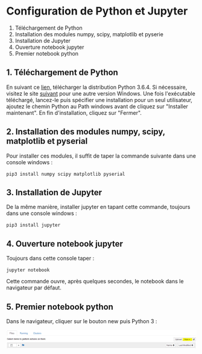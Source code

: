 # Configuration de Python et Jupyter

1. Téléchargement de Python
2. Installation des modules numpy, scipy, matplotlib et pyserie
3. Installation de Jupyter
4. Ouverture notebook jupyter
5. Premier notebook python

## 1. Téléchargement de Python
En suivant ce [lien,](https://www.python.org/ftp/python/3.6.4/python-3.6.4-amd64.exe) télécharger la distribution Python 3.6.4. Si nécessaire, visitez le site [suivant](https://www.python.org/downloads/windows/) pour une autre version Windows. Une fois l'exécutable téléchargé, lancez-le puis spécifier une installation pour un seul utilisateur, ajoutez le chemin Python au Path windows avant de cliquez sur "Installer maintenant". En fin d'installation, cliquez sur "Fermer".

## 2. Installation des modules numpy, scipy, matplotlib et pyserial
Pour installer ces modules, il suffit de taper la commande suivante dans une console windows :

    pip3 install numpy scipy matplotlib pyserial
    
## 3. Installation de Jupyter
De la même manière, installer jupyter en tapant cette commande, toujours dans une console windows :

    pip3 install jupyter

## 4. Ouverture notebook jupyter
Toujours dans cette console taper :

    jupyter notebook

Cette commande ouvre, après quelques secondes, le notebook dans le navigateur par défaut.

## 5. Premier notebook python
Dans le navigateur, cliquer sur le bouton new puis Python 3 :

![Python Notebook](newPythonNoteBook.PNG)
